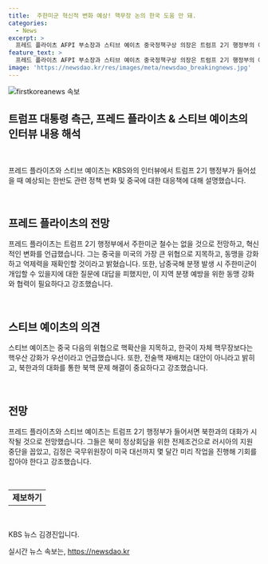 ```yaml
---
title:  주한미군 혁신적 변화 예상! 핵무장 논의 한국 도움 안 돼.
categories:
  - News
excerpt: >
  프레드 플라이츠 AFPI 부소장과 스티브 예이츠 중국정책구상 의장은 트럼프 2기 행정부의 예상 정책 변화를 설명하며, 주한미군 철수는 없을 것으로 전망하고 동맹을 강화하고 억제력을 재확인할 것을 언급했습니다. 또한, 남중국해 분쟁 예방을 위한 동맹들의 역량 강화와 협력의 필요성을 강조했습니다. 핵확산을 위협으로 여기며, 핵우산 강화가 우선이라고 언급하고, 북한과의 대화를 강조했습니다.
feature_text: >
  프레드 플라이츠 AFPI 부소장과 스티브 예이츠 중국정책구상 의장은 트럼프 2기 행정부의 예상 정책 변화를 설명하며, 주한미군 철수는 없을 것으로 전망하고 동맹을 강화하고 억제력을 재확인할 것을 언급했습니다. 또한, 남중국해 분쟁 예방을 위한 동맹들의 역량 강화와 협력의 필요성을 강조했습니다. 핵확산을 위협으로 여기며, 핵우산 강화가 우선이라고 언급하고, 북한과의 대화를 강조했습니다.
image: 'https://newsdao.kr/res/images/meta/newsdao_breakingnews.jpg'
---
```


<p><img src="https://newsdao.kr/res/images/meta/newsdao_breakingnews.jpg" alt="firstkoreanews 속보" /></p>

<h2>트럼프 대통령 측근, 프레드 플라이츠 & 스티브 예이츠의 인터뷰 내용 해석</h2>

<p data-ke-size="size16">&nbsp;</p>

<p data-ke-size="size16">프레드 플라이츠와 스티브 예이츠는 KBS와의 인터뷰에서 트럼프 2기 행정부가 들어섰을 때 예상되는 한반도 관련 정책 변화 및 중국에 대한 대응책에 대해 설명했습니다.</p>

<p data-ke-size="size16">&nbsp;</p>

<h2 data-ke-size="size26">프레드 플라이츠의 전망</h2>

<p data-ke-size="size16">프레드 플라이츠는 트럼프 2기 행정부에서 주한미군 철수는 없을 것으로 전망하고, 혁신적인 변화를 언급했습니다. 그는 중국을 미국의 가장 큰 위협으로 지목하고, 동맹을 강화하고 억제력을 재확인할 것이라고 밝혔습니다. 또한, 남중국해 분쟁 발생 시 주한미군이 개입할 수 있을지에 대한 질문에 대답을 피했지만, 이 지역 분쟁 예방을 위한 동맹 강화와 협력이 필요하다고 강조했습니다.</p>

<p data-ke-size="size16">&nbsp;</p>

<h2 data-ke-size="size26">스티브 예이츠의 의견</h2>

<p data-ke-size="size16">스티브 예이츠는 중국 다음의 위협으로 핵확산을 지목하고, 한국이 자체 핵무장보다는 핵우산 강화가 우선이라고 언급했습니다. 또한, 전술핵 재배치는 대안이 아니라고 밝히고, 북한과의 대화를 통한 북핵 문제 해결이 중요하다고 강조했습니다.</p>

<p data-ke-size="size16">&nbsp;</p>

<h2 data-ke-size="size26">전망</h2>

<p data-ke-size="size16">프레드 플라이츠와 스티브 예이츠는 트럼프 2기 행정부가 들어서면 북한과의 대화가 시작될 것으로 전망했습니다. 그들은 북미 정상회담을 위한 전제조건으로 러시아의 지원 중단을 꼽았고, 김정은 국무위원장이 미국 대선까지 몇 달간 미리 작업을 진행해 기회를 잡아야 한다고 강조했습니다.</p>

<p data-ke-size="size16">&nbsp;</p>

<table>
    <tbody>
        <tr>
            <td style="text-align: center; height: 17px;"><b>제보하기</b></td>
        </tr>
    </tbody>
</table>

<p data-ke-size="size16">&nbsp;</p>

<p data-ke-size="size16">KBS 뉴스 김경진입니다.</p>
실시간 뉴스 속보는, <a href="https://newsdao.kr" rel="dofollow">https://newsdao.kr</a>


